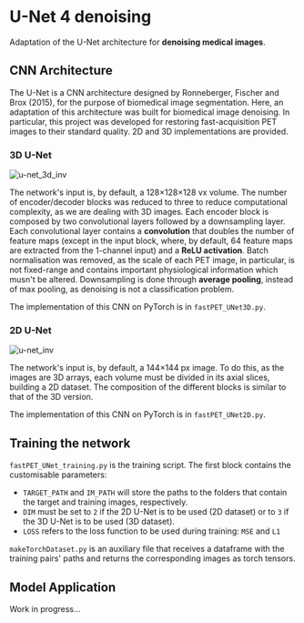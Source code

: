 # U-Net 4 denoising
Adaptation of the U-Net architecture for **denoising medical images**.

## CNN Architecture
The U-Net is a CNN architecture designed by Ronneberger, Fischer and Brox (2015), for the purpose of biomedical image segmentation. Here, an adaptation of this architecture was built for biomedical image denoising. In particular, this project was developed for restoring fast-acquisition PET images to their standard quality. 2D and 3D implementations are provided.

### 3D U-Net

![u-net_3d_inv](https://github.com/luisacbscs/UNET4denoising/assets/100357143/881a0b5e-9a22-4cd5-b4d3-64f1b820c1a8)

The network's input is, by default, a 128×128×128 vx volume. The number of encoder/decoder blocks was reduced to three to reduce computational complexity, as we are dealing with 3D images. Each encoder block is composed by two convolutional layers followed by a downsampling layer. Each convolutional layer contains a **convolution** that doubles the number of feature maps (except in the input block, where, by default, 64 feature maps are extracted from the 1-channel input) and a **ReLU activation**. Batch normalisation was removed, as the scale of each PET image, in particular, is not fixed-range and contains important physiological information which musn't be altered. Downsampling is done through **average pooling**, instead of max pooling, as denoising is not a classification problem.

The implementation of this CNN on PyTorch is in `fastPET_UNet3D.py`.

### 2D U-Net

![u-net_inv](https://github.com/luisacbscs/UNET4denoising/assets/100357143/474fb986-5c5a-48c6-ae83-fe9d4718bd07)

The network's input is, by default, a 144×144 px image. To do this, as the images are 3D arrays, each volume must be divided in its axial slices, building a 2D dataset. The composition of the different blocks is similar to that of the 3D version.

The implementation of this CNN on PyTorch is in `fastPET_UNet2D.py`.

## Training the network

`fastPET_UNet_training.py` is the training script. The first block contains the customisable parameters:

- `TARGET_PATH` and `IM_PATH` will store the paths to the folders that contain the target and training images, respectively.
- `DIM` must be set to `2` if the 2D U-Net is to be used (2D dataset) or to `3` if the 3D U-Net is to be used (3D dataset).
- `LOSS` refers to the loss function to be used during training: `MSE` and `L1`

`makeTorchDataset.py` is an auxiliary file that receives a dataframe with the training pairs' paths and returns the corresponding images as torch tensors.

## Model Application

Work in progress...


